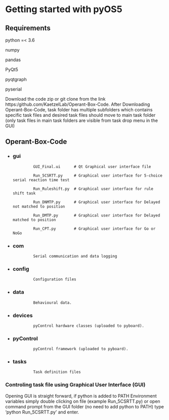 # Getting started with pyOS5
## Requirements

python =< 3.6

numpy

pandas

PyQt5

pyqtgraph

pyserial

Download the code zip or git clone from the link https:/github.com/KaetzelLab/Operant-Box-Code. After Downloading Operant-Box-Code, task folder has multiple subfolders which contains specific task files and desired task files should move to main task folder (only task files in main task folders are visible from task drop menu in the GUI)
## Operant-Box-Code
- ### gui  
               GUI_Final.ui      # Qt Graphical user interface file 
       
               Run_5CSRTT.py     # Graphical user interface for 5-choice serial reaction time test
      
               Run_Ruleshift.py  # Graphical user interface for rule shift task

               Run_DNMTP.py      # Graphical user interface for Delayed not matched to position
	    
               Run_DMTP.py       # Graphical user interface for Delayed matched to position	
	    
               Run_CPT.py        # Graphical user interface for Go or NoGo
- ### com           
               Serial communication and data logging
   
- ### config       
               Configuration files
   
- ### data         
               Behavioural data.   
    
- ### devices      
               pyControl hardware classes (uploaded to pyboard).
    
- ### pyControl    
               pyControl framework (uploaded to pyboard).
    
- ### tasks        
               Task definition files
               
### Controling task file using Graphical User Interface (GUI)
Opening GUI is straight forward, if python is added to PATH Environment variables simply double clicking on file (example Run_5CSRTT.py) or open command prompt from the GUI folder (no need to add python to PATH) type ‘python Run_5CSRTT.py’ and enter.


<gif src = "/Images and Animations/GUI_animation.gif">

    

